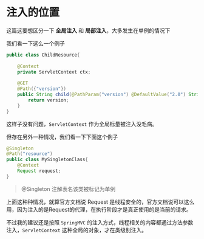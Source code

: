 # 注入的位置  

这篇这要想区分一下 **全局注入** 和 **局部注入**，大多发生在单例的情况下  

我们看一下这么一个例子  

```java
public class ChildResource{
    
    @Context
    private ServletContext ctx;
    
    @GET
    @Path({"version"})
    public String child(@PathParam("version") @DefaultValue("2.0") String version){
        return version;
    }
}
```

这样子没有问题，`ServletContext` 作为全局标量被注入没毛病。

但存在另外一种情况，我们看一下下面这个例子

```java
@Singleton
@Path("resource")
public class MySingletonClass{
    @Context
    Request request;
}
```

> @Singleton 注解表名该类被标记为单例  

上面这种种情况，就算官方文档说 Request 是线程安全的，官方文档说可以这么用，因为注入的是Request的代理，在执行阶段才是真正使用的是当前的请求。  

不过我的建议还是按照 `SpringMVC` 的注入方式，线程相关的内容都通过方法参数注入，`ServletContext` 这种全局的对象，才在类级别注入。